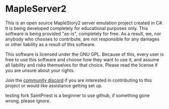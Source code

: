# MapleServer2
This is an open source MapleStory2 server emulation project created in C#. It is being developed completely for educational purposes only. This software is being provided "as-is", completely for free. As a result, we, nor anybody who chooses to contribute, are not responsible for any damages or other liability as a result of this software.

This software is licensed under the GNU GPL. Because of this, every user is free to use this software and choose how they want to use it, and assume all liability and risks themselves for that choice. Please read the license if you are unsure about your rights.

Join the [community discord](https://discord.gg/mABkFFhBuU) if you are interested in contributing to this project or would like assistance getting set up.

testing fork
SaintPriest is a beginner to use github, if something gone wrong, please ignore.
